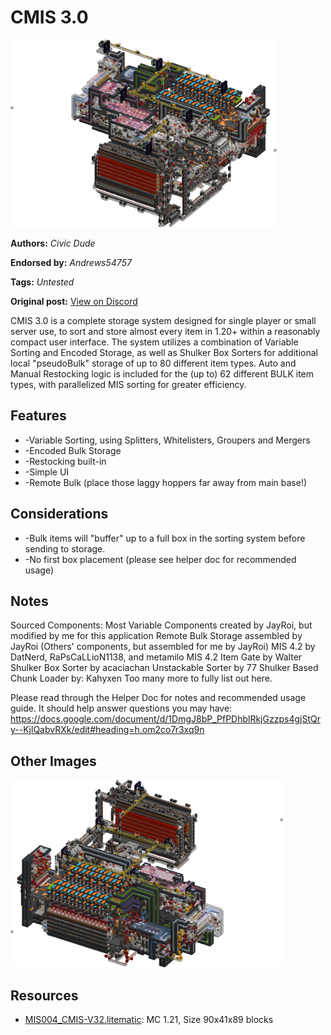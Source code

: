 # CMIS 3.0
<img alt="area_render_41_.png" src="images/area_render_41_.png?raw=1" height="300px">

**Authors:** *Civic Dude*

**Endorsed by:** *Andrews54757*

**Tags:** *Untested*

**Original post:** [View on Discord](https://discord.com/channels/1375556143186837695/1388318106086015129)

CMIS 3.0 is a complete storage system designed for single player or small server use, to sort and store almost every item in 1.20+ within a reasonably compact user interface. The system utilizes a combination of Variable Sorting and Encoded Storage, as well as Shulker Box Sorters for additional local "pseudoBulk" storage of up to 80 different item types. Auto and Manual Restocking logic is included for the (up to) 62 different BULK item types, with parallelized MIS sorting for greater efficiency.

## Features
- -Variable Sorting, using Splitters, Whitelisters, Groupers and Mergers
- -Encoded Bulk Storage
- -Restocking built-in
- -Simple UI
- -Remote Bulk (place those laggy hoppers far away from main base!)

## Considerations
- -Bulk items will "buffer" up to a full box in the sorting system before sending to storage.
- -No first box placement (please see helper doc for recommended usage)

## Notes
Sourced Components: 
Most Variable Components created by JayRoi, but modified by me for this application
Remote Bulk Storage assembled by JayRoi (Others' components, but assembled for me by JayRoi)
MIS 4.2 by DatNerd, RaPsCaLLioN1138, and metamilo 
MIS 4.2 Item Gate by Walter 
Shulker Box Sorter by acaciachan
Unstackable Sorter by 77
Shulker Based Chunk Loader by: Kahyxen 
Too many more to fully list out here.

Please read through the Helper Doc for notes and recommended usage guide. It should help answer questions you may have: https://docs.google.com/document/d/1DmgJ8bP_PfPDhblRkjGzzps4gjStQry--KjlQabvRXk/edit#heading=h.om2co7r3xq9n

## Other Images
<img src="images/area_render_42_.png?raw=1" height="300px">

## Resources
- [MIS004_CMIS-V32.litematic](attachments/MIS004_CMIS-V32.litematic): MC 1.21, Size 90x41x89 blocks
